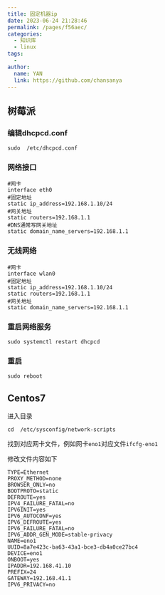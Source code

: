 ```yaml
---
title: 固定机器ip
date: 2023-06-24 21:28:46
permalink: /pages/f56aec/
categories:
  - 知识库
  - linux
tags:
  - 
author: 
  name: YAN
  link: https://github.com/chansanya
---
```


## 树莓派

### 编辑dhcpcd.conf
```shell
sudo  /etc/dhcpcd.conf
```

### 网络接口
```shell
#网卡
interface eth0
#固定地址
static ip_address=192.168.1.10/24
#网关地址
static routers=192.168.1.1
#DNS通常写网关地址
static domain_name_servers=192.168.1.1
```
### 无线网络
```shell
#网卡
interface wlan0
#固定地址
static ip_address=192.168.1.10/24
static routers=192.168.1.1
#网关地址
static domain_name_servers=192.168.1.1
```

### 重启网络服务
```shell
sudo systemctl restart dhcpcd
```

### 重启
```shell
sudo reboot
```

## Centos7

进入目录
```
cd  /etc/sysconfig/network-scripts
```

找到对应网卡文件，例如网卡`eno1`对应文件`ifcfg-eno1` 

修改文件内容如下
```shell
TYPE=Ethernet
PROXY_METHOD=none
BROWSER_ONLY=no
BOOTPROTO=static
DEFROUTE=yes
IPV4_FAILURE_FATAL=no
IPV6INIT=yes
IPV6_AUTOCONF=yes
IPV6_DEFROUTE=yes
IPV6_FAILURE_FATAL=no
IPV6_ADDR_GEN_MODE=stable-privacy
NAME=eno1
UUID=8a7e423c-ba63-43a1-bce3-db4a0ce27bc4
DEVICE=eno1
ONBOOT=yes
IPADDR=192.168.41.10
PREFIX=24
GATEWAY=192.168.41.1
IPV6_PRIVACY=no
```
